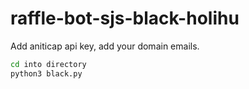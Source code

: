 # raffle-bot-sjs-black-holihu

Add aniticap api key,
add your domain emails. 

```bash
cd into directory
python3 black.py
```


